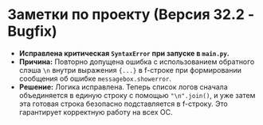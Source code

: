 # Заметки по проекту (Версия 32.2 - Bugfix)

- **Исправлена критическая `SyntaxError` при запуске в `main.py`.**
- **Причина:** Повторно допущена ошибка с использованием обратного слэша `\n` внутри выражения `{...}` в f-строке при формировании сообщения об ошибке `messagebox.showerror`.
- **Решение:** Логика исправлена. Теперь список логов сначала объединяется в единую строку с помощью `"\n".join()`, и уже затем эта готовая строка безопасно подставляется в f-строку. Это гарантирует корректную работу на всех ОС.